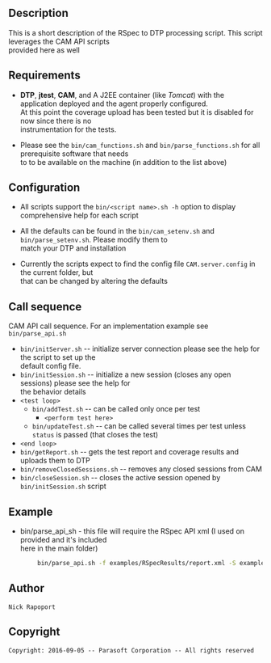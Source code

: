 ## Description
This is a short description of the RSpec to DTP processing script. This script leverages the CAM API scripts    
provided here as well

## Requirements
 * __DTP__, __jtest__, __CAM__, and A J2EE container (like _Tomcat_) with the application deployed and the agent properly configured.    
   At this point the coverage upload has been tested but it is disabled for now since there is no     
   instrumentation for the tests.
	
 * Please see the `bin/cam_functions.sh` and `bin/parse_functions.sh` for all prerequisite software that needs    
   to to be available on the machine (in addition to the list above)
	
## Configuration
 * All scripts support the `bin/<script name>.sh -h` option to display comprehensive help for each script

 * All the defaults can be found in the `bin/cam_setenv.sh` and `bin/parse_setenv.sh`. Please modify them to    
   match your DTP and installation
	
 * Currently the scripts expect to find the config file `CAM.server.config` in the current folder, but    
   that can be changed by altering the defaults

## Call sequence
CAM API call sequence. For an implementation example see `bin/parse_api.sh`

* `bin/initServer.sh` -- initialize server connection please see the help for the script to set up the     
   default config file.
* `bin/initSession.sh` -- initialize a new session (closes any open sessions) please see the help for    
   the behavior details
* `<test loop>`
  * `bin/addTest.sh`    -- can be called only once per test
    * `<perform test here>`
  * `bin/updateTest.sh` -- can be called several times per test unless `status` is passed (that closes the test)
* `<end loop>`
* `bin/getReport.sh`            -- gets the test report and coverage results and uploads them to DTP 
* `bin/removeClosedSessions.sh` -- removes any closed sessions from CAM
* `bin/closeSession.sh`		-- closes the active session opened by `bin/initSession.sh` script 
 
## Example
* bin/parse_api_sh - this file will require the RSpec API xml (I used on provided and it's included    
  here in the main folder)    
```bash
        bin/parse_api.sh -f examples/RSpecResults/report.xml -S examples/RSpecResults/static_coverage.xml -P Project1 -U
```

## Author
	Nick Rapoport

## Copyright
	Copyright: 2016-09-05 -- Parasoft Corporation -- All rights reserved 


